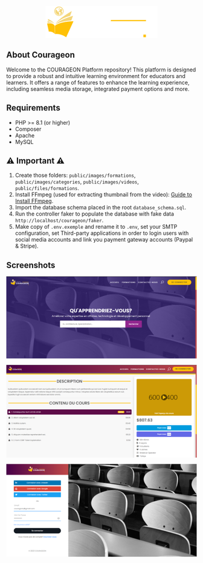 <div align="center">
  <img src="./Public/images/logo.png" alt="Courageon logo" />
</div>

## About Courageon
Welcome to the COURAGEON Platform repository! This platform is designed to provide a robust and intuitive learning 
environment for educators and learners. It offers a range of features to enhance the learning experience, 
including seamless media storage, integrated payment options and more.

## Requirements

-   PHP >= 8.1 (or higher)
-   Composer
-   Apache
-   MySQL

## :warning: Important :warning: 
1. Create those folders: `public/images/formations`, `public/images/categories`, `public/images/videos`, `public/files/formations`.
2. Install FFmpeg (used for extracting thumbnail from the video): [Guide to Install FFmpeg](https://phoenixnap.com/kb/ffmpeg-windows).
3. Import the database schema placed in the root `database_schema.sql`.
4. Run the controller faker to populate the database with fake data `http://localhost/courageon/faker`.
5. Make copy of `.env.exemple` and rename it to `.env`, set your SMTP configuration, set Third-party applications in order to login users with social media accounts and link you payment gateway accounts (Paypal & Stripe).

## Screenshots

![Screenshot 1](./Public/images/github_images/screen1.png)


![Screenshot 2](./Public/images/github_images/screen2.png)


![Screenshot 3](./Public/images/github_images/screen3.png)
